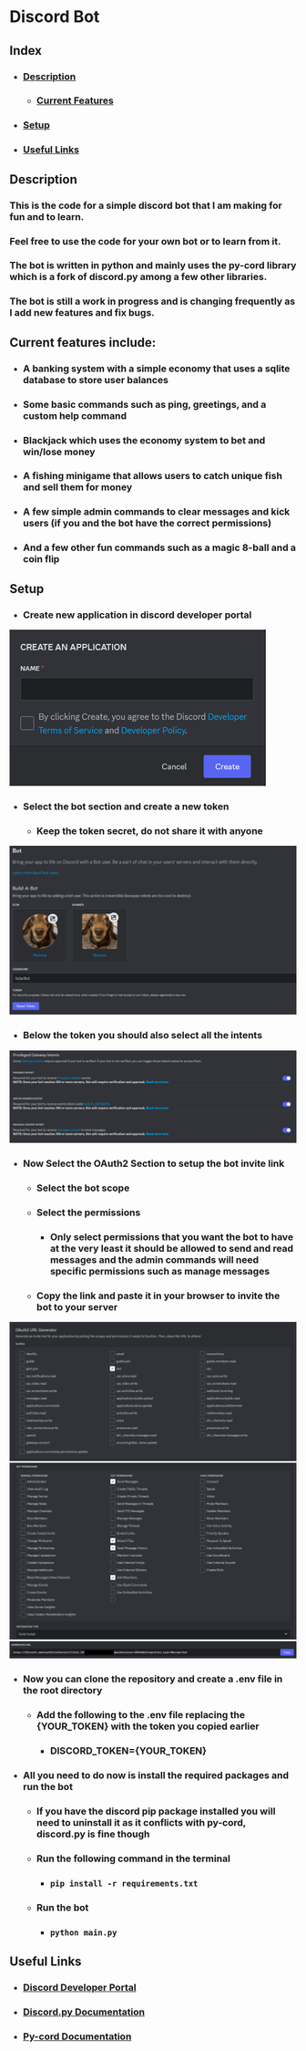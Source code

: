 # Discord Bot

## Index
* ### [Description](#Description)
  * ### [Current Features](#Current-Features)
* ### [Setup](#Setup)
* ### [Useful Links](#Useful-Links)

## Description
### This is the code for a simple discord bot that I am making for fun and to learn.
### Feel free to use the code for your own bot or to learn from it.
### The bot is written in python and mainly uses the py-cord library which is a fork of discord.py among a few other libraries.
### The bot is still a work in progress and is changing frequently as I add new features and fix bugs.
## Current features include:
* ###  A banking system with a simple economy that uses a sqlite database to store user balances
* ###  Some basic commands such as ping, greetings, and a custom help command
* ###  Blackjack which uses the economy system to bet and win/lose money
* ###  A fishing minigame that allows users to catch unique fish and sell them for money
* ###  A few simple admin commands to clear messages and kick users (if you and the bot have the correct permissions)
* ###  And a few other fun commands such as a magic 8-ball and a coin flip

## Setup
* ### Create new application in discord developer portal
![Create new application](img/ApplicationPage.png)

* ### Select the bot section and create a new token 
  * ### Keep the token secret, do not share it with anyone
  
![Create new token](img/BotPage.png)

* ### Below the token you should also select all the intents

![Select all intents](img/IntentsPage.png)

* ### Now Select the OAuth2 Section to setup the bot invite link
  * ### Select the bot scope
  * ### Select the permissions
    * ### Only select permissions that you want the bot to have at the very least it should be allowed to send and read messages and the admin commands will need specific permissions such as manage messages
  * ### Copy the link and paste it in your browser to invite the bot to your server

![Select the bot Scope](img/ScopePage.png)
![Select the bot permissions](img/PermissionsPage.png)
![Copy the link](img/URLPage.png)

* ### Now you can clone the repository and create a .env file in the root directory
  * ### Add the following to the .env file replacing the {YOUR_TOKEN} with the token you copied earlier
    * ### DISCORD_TOKEN={YOUR_TOKEN}

* ### All you need to do now is install the required packages and run the bot
  * ### If you have the discord pip package installed you will need to uninstall it as it conflicts with py-cord, discord.py is fine though
  * ### Run the following command in the terminal
    * ### `pip install -r requirements.txt`
  * ### Run the bot
    * ### `python main.py`
    
## Useful Links
* ### [Discord Developer Portal](https://discord.com/developers/applications)
* ### [Discord.py Documentation](https://discordpy.readthedocs.io/en/stable/)
* ### [Py-cord Documentation](https://guide.pycord.dev/introduction)
